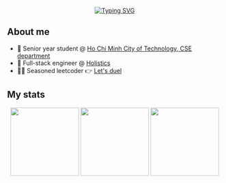 <div align="center">

[![Typing SVG](https://readme-typing-svg.demolab.com?font=Fira+Code&size=32&pause=1000&center=true&vCenter=true&random=false&width=640&height=48&lines=%E2%9D%84%EF%B8%8F+My+chilling+space+%E2%9D%84%EF%B8%8F)](https://git.io/typing-svg)
</div>

<!--
<h1 align="center">❄️ Chilling space ❄️</h1>
-->
## About me

* 🏫 Senior year student @ [Ho Chi Minh City of Technology, CSE department](https://www.cse.hcmut.edu.vn/en)
* 🏢 Full-stack engineer @ [Holistics](https://www.holistics.io/)
* 🧑‍💻 Seasoned leetcoder 👉 [Let's duel](https://leetcode.com/u/xuantho573/)

## My stats

<!--<img src="https://myreadme.vercel.app/api/embed/xuantho573?panels=userstatistics,toprepositories,toplanguages,commitgraph" alt="reimaginedreadme" />
-->
<p align="center">
  <picture>
    <source media="(prefers-color-scheme: dark)" height=160 srcset="https://github-readme-stats.vercel.app/api?username=xuantho573&theme=catppuccin_macchiato&show_icons=true&bg_color=00000000&text_color=cad3f5&icon_color=c6a0f6&title_color=8bd5ca" />
    <img height=160 src="https://github-readme-stats.vercel.app/api?username=xuantho573&theme=catppuccin_latte&show_icons=true&bg_color=00000000" />
  </picture>

  <picture>
    <source media="(prefers-color-scheme: dark)" height=160 srcset="https://github-readme-stats.vercel.app/api/top-langs/?username=xuantho573&theme=catppuccin_macchiato&show_icons=true&layout=compact&bg_color=00000000&text_color=cad3f5&icon_color=c6a0f6&title_color=8bd5ca" />
    <img height=160 src="https://github-readme-stats.vercel.app/api/top-langs/?username=xuantho573&theme=catppuccin_latte&show_icons=true&layout=compact&bg_color=00000000" />
  </picture>

  <picture>
    <source media="(prefers-color-scheme: dark)" height=160 srcset="https://streak-stats.demolab.com?user=xuantho573&theme=catppuccin-macchiato&card_width=480&background=00000000" />
    <img height=160 src="https://streak-stats.demolab.com?user=xuantho573&theme=catppuccin-latte&card_width=480&background=00000000" />
  </picture>
</p>


<!--
[![My GitHub stats](https://github-readme-stats.vercel.app/api?username=xuantho573&theme=tokyonight&show_icons=true)](https://github.com/xuantho573/github-readme-stats)

[![Top Langs](https://github-readme-stats.vercel.app/api/top-langs/?username=xuantho573&theme=tokyonight&show_icons=true&layout=donut)](https://github.com/xuantho573/github-readme-stats)
-->
